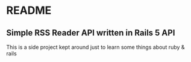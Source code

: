 # README

Simple RSS Reader API written in Rails 5 API
--------------------------------------------
This is a side project kept around just to learn some things about ruby & rails

